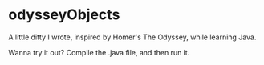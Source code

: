 # odysseyObjects
A little ditty I wrote, inspired by Homer's The Odyssey, while learning Java.

Wanna try it out? Compile the .java file, and then run it.
